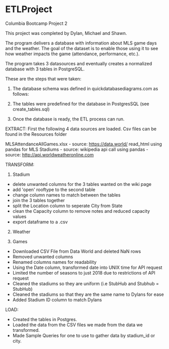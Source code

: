 # ETLProject
Columbia Bootcamp Project 2

This project was completed by Dylan, Michael and Shawn.

The program delivers a database with information about MLS game days and the weather. The goal of the dataset is to enable those using it to see how weather impacts the game (attendance, performance, etc.). 

The program takes 3 datasources and eventually creates a normalized database with 3 tables in PostgreSQL.

These are the steps that were taken:

1. The database schema was defined in quickdatabasediagrams.com as follows:



2. The tables were predefined for the database in PostgresSQL (see create_tables.sql)

3. Once the database is ready, the ETL process can run.


EXTRACT: First the following 4 data sources are loaded. Csv files can be found in the Resources folder

MLSAttendanceAllGames.xlsx - source: https://data.world/
read_html using pandas for MLS Stadiums - source: wikipedia
api call using pandas - source: http://api.worldweatheronline.com


TRANSFORM:

1. Stadium
- delete unwanted columns for the 3 tables wanted on the wiki page
- add 'open' rooftype to the second table
- change column names to match between the tables
- join the 3 tables together
- split the Location column to seperate City from State
- clean the Capacity column to remove notes and reduced capacity values
- export dataframe to a .csv

2. Weather


3. Games
- Downloaded CSV File from Data World and deleted NaN rows 
- Removed unwanted columns 
- Renamed columns names for readability 
- Using the Date column, transformed date into UNIX time for API request 
- Limited the number of seasons to just 2018 due to restrictions of API request
- Cleaned the stadiums so they are uniform (i.e StubHub and Stubhub = StubHub)
- Cleaned the stadiums so that they are the same name to Dylans for ease 
- Added Stadium ID column to match Dylans 

LOAD:

- Created the tables in Postgres.
- Loaded the data from the CSV files we made from the data we transformed. 
- Made Sample Queries for one to use to gather data by stadium_id or city. 

